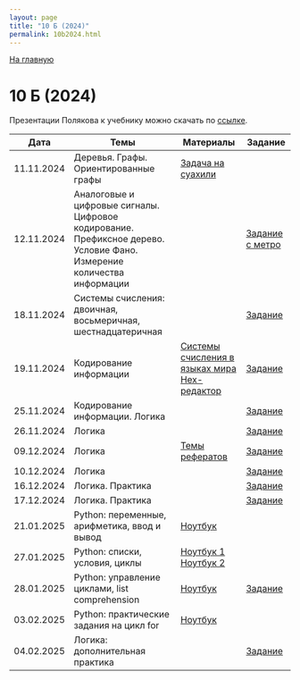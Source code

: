 ```yaml
---
layout: page
title: "10 Б (2024)"
permalink: 10b2024.html
---
```

[На главную](https://pkholyavin.github.io)

# 10 Б (2024)

Презентации Полякова к учебнику можно скачать по [ссылке](http://kpolyakov.spb.ru/school/basebook/slides.htm).

| Дата | Темы | Материалы | Задание |
|---|---|---|---|
|11.11.2024|Деревья. Графы. Ориентированные графы|[Задача на суахили](kibuzi.html)||
|12.11.2024|Аналоговые и цифровые сигналы.<br>   Цифровое кодирование. Префиксное дерево. Условие Фано.<br> Измерение количества информации||[Задание с метро](metro_task.html)|
|18.11.2024|Системы счисления: двоичная, восьмеричная, шестнадцатеричная||[Задание](10b_task_18112024.html)|
|19.11.2024|Кодирование информации|[Системы счисления в языках мира](numerals.html)<br>[Hex-редактор](https://mh-nexus.de/en/downloads.php?product=HxD20)|[Задание](10b_task_19112024.html)|
|25.11.2024|Кодирование информации. Логика||[Задание](10b_task_25112024.html)|
|26.11.2024|Логика||[Задание](10b_task_26112024.html)|
|09.12.2024|Логика|[Темы рефератов](10b_essays.html)|[Задание](10b_task_09122024.html)|
|10.12.2024|Логика||[Задание](10b_task_10122024.html)|
|16.12.2024|Логика. Практика||[Задание](10b_task_16122024.html)|
|17.12.2024|Логика. Практика||[Задание](10b_task_17122024.html)|
|21.01.2025|Python: переменные, арифметика, ввод и вывод|[Ноутбук](https://colab.research.google.com/github/PKholyavin/compsci/blob/main/ipynb/variables.ipynb)||
|27.01.2025|Python: списки, условия, циклы|[Ноутбук 1](https://colab.research.google.com/github/PKholyavin/compsci/blob/main/ipynb/lists_and_conditions.ipynb)<br>[Ноутбук 2](https://colab.research.google.com/github/PKholyavin/compsci/blob/main/ipynb/loops.ipynb)||
|28.01.2025|Python: управление циклами, list comprehension|[Ноутбук](https://colab.research.google.com/github/PKholyavin/compsci/blob/main/ipynb/comprehension.ipynb)|[Задание](10b_task_28012025.html)|
|03.02.2025|Python: практические задания на цикл for|[Ноутбук](https://colab.research.google.com/github/PKholyavin/compsci/blob/main/ipynb/loops_practice.ipynb)||
|04.02.2025|Логика: дополнительная практика||[Задание](10b_task_04022025.html)|